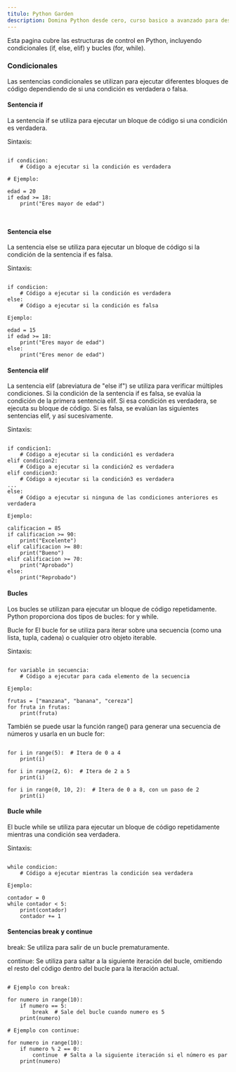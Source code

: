 ```yaml
---
titulo: Python Garden
description: Domina Python desde cero, curso basico a avanzado para desarrollo web, data science, inteligencia artificial...
---
```


Esta pagina cubre las estructuras de control en Python, incluyendo condicionales (if, else, elif) y bucles (for, while).

### Condicionales
Las sentencias condicionales se utilizan para ejecutar diferentes bloques de código dependiendo de si una condición es verdadera o falsa.

#### Sentencia if
La sentencia if se utiliza para ejecutar un bloque de código si una condición es verdadera.

Sintaxis:

```Py

if condicion:
    # Código a ejecutar si la condición es verdadera

# Ejemplo:

edad = 20
if edad >= 18:
    print("Eres mayor de edad")



```

#### Sentencia else

La sentencia else se utiliza para ejecutar un bloque de código si la condición de la sentencia if es falsa.

Sintaxis:
```Py  

if condicion:
    # Código a ejecutar si la condición es verdadera
else:
    # Código a ejecutar si la condición es falsa

Ejemplo:

edad = 15
if edad >= 18:
    print("Eres mayor de edad")
else:
    print("Eres menor de edad")
```



#### Sentencia elif

La sentencia elif (abreviatura de "else if") se utiliza para verificar múltiples condiciones. Si la condición de la sentencia if es falsa, se evalúa la condición de la primera sentencia elif. Si esa condición es verdadera, se ejecuta su bloque de código. Si es falsa, se evalúan las siguientes sentencias elif, y así sucesivamente.

Sintaxis:

```Py  

if condicion1:
    # Código a ejecutar si la condición1 es verdadera
elif condicion2:
    # Código a ejecutar si la condición2 es verdadera
elif condicion3:
    # Código a ejecutar si la condición3 es verdadera
...
else:
    # Código a ejecutar si ninguna de las condiciones anteriores es verdadera

Ejemplo:

calificacion = 85
if calificacion >= 90:
    print("Excelente")
elif calificacion >= 80:
    print("Bueno")
elif calificacion >= 70:
    print("Aprobado")
else:
    print("Reprobado")
```


#### Bucles


Los bucles se utilizan para ejecutar un bloque de código repetidamente. Python proporciona dos tipos de bucles: for y while.

Bucle for
El bucle for se utiliza para iterar sobre una secuencia (como una lista, tupla, cadena) o cualquier otro objeto iterable.

Sintaxis:
```Py  

for variable in secuencia:
    # Código a ejecutar para cada elemento de la secuencia

Ejemplo:

frutas = ["manzana", "banana", "cereza"]
for fruta in frutas:
    print(fruta)
```


También se puede usar la función range() para generar una secuencia de números y usarla en un bucle for:


```Py  

for i in range(5):  # Itera de 0 a 4
    print(i)

for i in range(2, 6):  # Itera de 2 a 5
    print(i)

for i in range(0, 10, 2):  # Itera de 0 a 8, con un paso de 2
    print(i)
```



#### Bucle while
El bucle while se utiliza para ejecutar un bloque de código repetidamente mientras una condición sea verdadera.

Sintaxis:
```Py  

while condicion:
    # Código a ejecutar mientras la condición sea verdadera

Ejemplo:

contador = 0
while contador < 5:
    print(contador)
    contador += 1
```


#### Sentencias break y continue

break: Se utiliza para salir de un bucle prematuramente.

continue: Se utiliza para saltar a la siguiente iteración del bucle, omitiendo el resto del código dentro del bucle para la iteración actual.

```Py 

# Ejemplo con break:

for numero in range(10):
    if numero == 5:
        break  # Sale del bucle cuando numero es 5
    print(numero)

# Ejemplo con continue:

for numero in range(10):
    if numero % 2 == 0:
        continue  # Salta a la siguiente iteración si el número es par
    print(numero)
 ```
